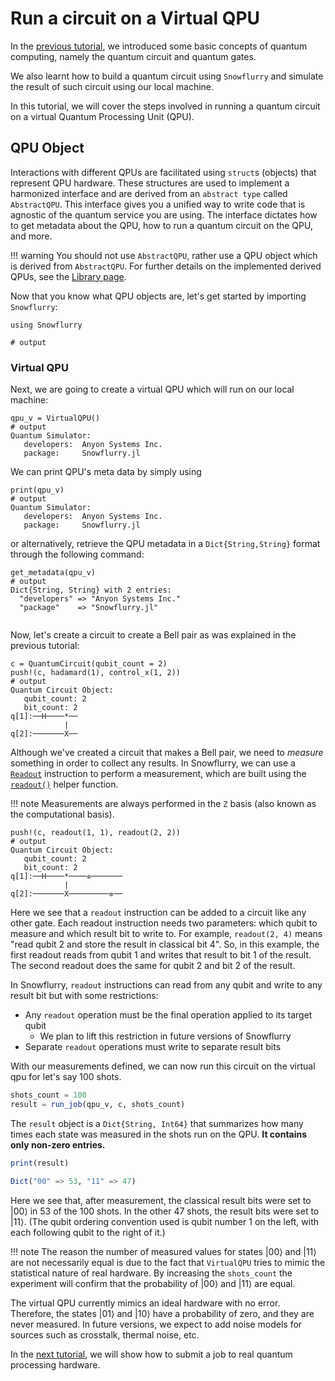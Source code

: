 # Run a circuit on a Virtual QPU

In the [previous tutorial](basics.md), we introduced some basic concepts of quantum computing, namely the quantum circuit and quantum gates.

We also learnt how to build a quantum circuit using `Snowflurry` and simulate the result of such circuit using our local machine.

In this tutorial, we will cover the steps involved in running a quantum circuit on a virtual Quantum Processing Unit (QPU).


## QPU Object
Interactions with different QPUs are facilitated using `struct`s (objects) that represent QPU hardware.  These structures are used to implement a harmonized interface and are derived from an `abstract type` called `AbstractQPU`. This interface gives you a unified way to write code that is agnostic of the quantum service you are using. The interface dictates how to get metadata about the QPU, how to run a quantum circuit on the QPU, and more.

!!! warning
	You should not use `AbstractQPU`, rather use a QPU object which is derived from `AbstractQPU`. For further details on the implemented derived QPUs, see the [Library page](../library/qpu.md#Quantum-Processing-Unit).

Now that you know what QPU objects are, let's get started by importing `Snowflurry`:
```jldoctest get_qpu_metadata_tutorial; output = false
using Snowflurry

# output

```
### Virtual QPU
Next, we are going to create a virtual QPU which will run on our local machine:

```jldoctest get_qpu_metadata_tutorial; output = true
qpu_v = VirtualQPU()
# output
Quantum Simulator:
   developers:  Anyon Systems Inc.
   package:     Snowflurry.jl

```
We can print QPU's meta data by simply using
```jldoctest get_qpu_metadata_tutorial; output = true
print(qpu_v)
# output
Quantum Simulator:
   developers:  Anyon Systems Inc.
   package:     Snowflurry.jl

```
or alternatively, retrieve the QPU metadata in a `Dict{String,String}` format through the following command:

```jldoctest get_qpu_metadata_tutorial; output = true
get_metadata(qpu_v)
# output
Dict{String, String} with 2 entries:
  "developers" => "Anyon Systems Inc."
  "package"    => "Snowflurry.jl"


```

Now, let's create a circuit to create a Bell pair as was explained in the previous tutorial:

```jldoctest get_qpu_metadata_tutorial; output = true
c = QuantumCircuit(qubit_count = 2)
push!(c, hadamard(1), control_x(1, 2))
# output
Quantum Circuit Object:
   qubit_count: 2 
   bit_count: 2 
q[1]:──H────*──
            |  
q[2]:───────X──
```

Although we've created a circuit that makes a Bell pair, we need to *measure*
something in order to collect any results. In Snowflurry, we can use a
[`Readout`](@ref) instruction to perform a measurement, which are built 
using the [`readout()`](@ref) helper function.

!!! note
	Measurements are always performed in the ``Z`` basis (also known as the computational basis).

```jldoctest get_qpu_metadata_tutorial; output = true
push!(c, readout(1, 1), readout(2, 2))
# output
Quantum Circuit Object:
   qubit_count: 2 
   bit_count: 2 
q[1]:──H────*────✲───────
            |            
q[2]:───────X─────────✲──
```
Here we see that a `readout` instruction can be added to a circuit like any
other gate. Each readout instruction needs two parameters: which qubit to
measure and which result bit to write to. For example, `readout(2, 4)` means
"read qubit 2 and store the result in classical bit 4". So, in this example,
the first readout reads from qubit 1 and writes that result to bit 1 of the
result. The second readout does the same for qubit 2 and bit 2 of the result.

In Snowflurry, `readout` instructions can read from any qubit and write to any
result bit but with some restrictions:
- Any `readout` operation must be the final operation applied to its target qubit
  - We plan to lift this restriction in future versions of Snowflurry
- Separate `readout` operations must write to separate result bits

With our measurements defined, we can now run this circuit on the virtual qpu
for let's say 100 shots.

```julia
shots_count = 100
result = run_job(qpu_v, c, shots_count)
```
The `result` object is a `Dict{String, Int64}` that summarizes how many times each state was measured in the shots run on the QPU. 
**It contains only non-zero entries.**

```julia
print(result)

Dict("00" => 53, "11" => 47)
```
Here we see that, after measurement, the classical result bits were set to $\left|00\right\rangle$
in 53 of the 100 shots. In the other 47 shots, the result bits were set to $\left|11\right\rangle$.
(The qubit ordering convention used is qubit number 1 on the left, with each following qubit to the right of it.)

!!! note
	The reason the number of measured values for states $\left|00\right\rangle$ and $\left|11\right\rangle$ are not necessarily equal is due to the fact that `VirtualQPU` tries to mimic the statistical nature of real hardware. By increasing the `shots_count` the experiment will confirm that the probability of  $\left|00\right\rangle$ and  $\left|11\right\rangle$ are equal.


The virtual QPU currently mimics an ideal hardware with no error. Therefore, the states  $\left|01\right\rangle$ and  $\left|10\right\rangle$ have a probability of zero, and they are never measured. 
In future versions, we expect to add noise models for sources such as crosstalk, thermal noise, etc.

In the [next tutorial](@ref "Running a Circuit on Real Hardware"), we will show how to submit a job to real quantum processing hardware.
